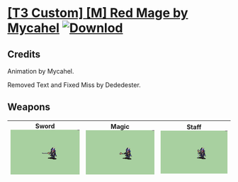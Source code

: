 # [\[T3 Custom\] \[M\] Red Mage by Mycahel](./) [![Downlod](https://img.shields.io/badge/Download--red?style=social&logo=github)](https://minhaskamal.github.io/DownGit/#/home?url=https://github.com/Klokinator/FE-Repo/tree/main/Battle%20Animations%2FMagi%20-%20Special%2F%5BT3%20Custom%5D%20%5BM%5D%20Red%20Mage%20by%20Mycahel)
## Credits

Animation by Mycahel. 

Removed Text and Fixed Miss by Dededester.

## Weapons

| <b>Sword</b><br/><img alt="Sword animation" src="./1.%20Sword%20(Removed%20Text)/Sword.gif"/> | <b>Magic</b><br/><img alt="Magic animation" src="./6.%20Magic%20(Fixed%20Miss)/Magic.gif"/> | <b>Staff</b><br/><img alt="Staff animation" src="./7.%20Staff/Staff.gif"/> |
| :---: | :---: | :---: |
